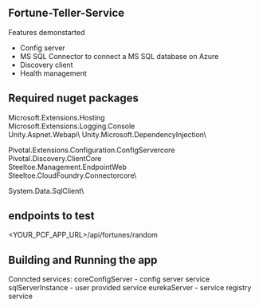 ## Fortune-Teller-Service

Features demonstarted 

* Config server
* MS SQL Connector to connect a MS SQL database on Azure
* Discovery client
* Health management



 ## Required nuget packages

Microsoft.Extensions.Hosting\
Microsoft.Extensions.Logging.Console\
Unity.Aspnet.Webapi\ 
Unity.Microsoft.DependencyInjection\

Pivotal.Extensions.Configuration.ConfigServercore\
Pivotal.Discovery.ClientCore\
Steeltoe.Management.EndpointWeb\
Steeltoe.CloudFoundry.Connectorcore\

System.Data.SqlClient\



## endpoints to test 

<YOUR_PCF_APP_URL>/api/fortunes/random


## Building and Running the app

Conncted services:
coreConfigServer    -   config server service
sqlServerInstance   -   user provided service 
eurekaServer        -   service registry service
